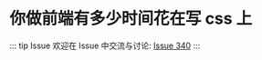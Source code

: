 # 你做前端有多少时间花在写 css 上



::: tip Issue 
 欢迎在 Issue 中交流与讨论: [Issue 340](https://github.com/shfshanyue/Daily-Question/issues/340) 
:::




